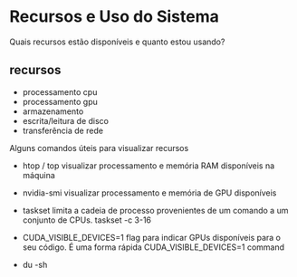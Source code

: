 # Recursos e Uso do Sistema

Quais recursos estão disponíveis e quanto estou usando?

## recursos
- processamento cpu
- processamento gpu
- armazenamento
- escrita/leitura de disco
- transferência de rede


Alguns comandos úteis para visualizar recursos
- htop / top
    visualizar processamento e memória RAM disponíveis na máquina
- nvidia-smi
    visualizar processamento e memória de GPU disponíveis
- taskset
    limita a cadeia de processo provenientes de um comando a um conjunto de CPUs.
    taskset -c 3-16

- CUDA_VISIBLE_DEVICES=1
    flag para indicar GPUs disponíveis para o seu código. É uma forma rápida 
    CUDA_VISIBLE_DEVICES=1 command

- du -sh

